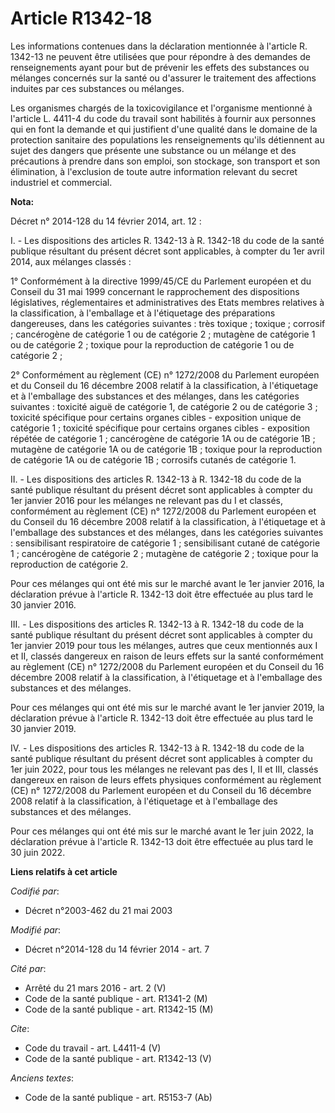 # Article R1342-18

Les informations contenues dans la déclaration mentionnée à l'article R. 1342-13 ne peuvent être utilisées que pour répondre
à des demandes de renseignements ayant pour but de prévenir les effets des substances ou mélanges concernés sur la santé ou
d'assurer le traitement des affections induites par ces substances ou mélanges. 

Les organismes chargés de la toxicovigilance et l'organisme mentionné à l'article L. 4411-4 du code du travail sont habilités
à fournir aux personnes qui en font la demande et qui justifient d'une qualité dans le domaine de la protection sanitaire des
populations les renseignements qu'ils détiennent au sujet des dangers que présente une substance ou un mélange et des
précautions à prendre dans son emploi, son stockage, son transport et son élimination, à l'exclusion de toute autre
information relevant du secret industriel et commercial.

**Nota:**

Décret n° 2014-128 du 14 février 2014, art. 12 : 

I. - Les dispositions des articles R. 1342-13 à R. 1342-18 du code de la santé publique résultant du présent décret sont
applicables, à compter du 1er avril 2014, aux mélanges classés :

1° Conformément à la directive 1999/45/CE du Parlement européen et du Conseil du 31 mai 1999 concernant le rapprochement des
dispositions législatives, réglementaires et administratives des Etats membres relatives à la classification, à l'emballage
et à l'étiquetage des préparations dangereuses, dans les catégories suivantes : très toxique ; toxique ; corrosif ;
cancérogène de catégorie 1 ou de catégorie 2 ; mutagène de catégorie 1 ou de catégorie 2 ; toxique pour la reproduction de
catégorie 1 ou de catégorie 2 ;

2° Conformément au règlement (CE) n° 1272/2008 du Parlement européen et du Conseil du 16 décembre 2008 relatif à la
classification, à l'étiquetage et à l'emballage des substances et des mélanges, dans les catégories suivantes : toxicité
aiguë de catégorie 1, de catégorie 2 ou de catégorie 3 ; toxicité spécifique pour certains organes cibles - exposition unique
de catégorie 1 ; toxicité spécifique pour certains organes cibles - exposition répétée de catégorie 1 ; cancérogène de
catégorie 1A ou de catégorie 1B ; mutagène de catégorie 1A ou de catégorie 1B ; toxique pour la reproduction de catégorie 1A
ou de catégorie 1B ; corrosifs cutanés de catégorie 1.

II. - Les dispositions des articles R. 1342-13 à R. 1342-18 du code de la santé publique résultant du présent décret sont
applicables à compter du 1er janvier 2016 pour les mélanges ne relevant pas du I et classés, conformément au règlement (CE)
n° 1272/2008 du Parlement européen et du Conseil du 16 décembre 2008 relatif à la classification, à l'étiquetage et à
l'emballage des substances et des mélanges, dans les catégories suivantes : sensibilisant respiratoire de catégorie 1 ;
sensibilisant cutané de catégorie 1 ; cancérogène de catégorie 2 ; mutagène de catégorie 2 ; toxique pour la reproduction de
catégorie 2.

Pour ces mélanges qui ont été mis sur le marché avant le 1er janvier 2016, la déclaration prévue à l'article R. 1342-13 doit
être effectuée au plus tard le 30 janvier 2016.

III. - Les dispositions des articles R. 1342-13 à R. 1342-18 du code de la santé publique résultant du présent décret sont
applicables à compter du 1er janvier 2019 pour tous les mélanges, autres que ceux mentionnés aux I et II, classés dangereux
en raison de leurs effets sur la santé conformément au règlement (CE) n° 1272/2008 du Parlement européen et du Conseil du 16
décembre 2008 relatif à la classification, à l'étiquetage et à l'emballage des substances et des mélanges.

Pour ces mélanges qui ont été mis sur le marché avant le 1er janvier 2019, la déclaration prévue à l'article R. 1342-13 doit
être effectuée au plus tard le 30 janvier 2019.

IV. - Les dispositions des articles R. 1342-13 à R. 1342-18 du code de la santé publique résultant du présent décret sont
applicables à compter du 1er juin 2022, pour tous les mélanges ne relevant pas des I, II et III, classés dangereux en raison
de leurs effets physiques conformément au règlement (CE) n° 1272/2008 du Parlement européen et du Conseil du 16 décembre 2008
relatif à la classification, à l'étiquetage et à l'emballage des substances et des mélanges.

Pour ces mélanges qui ont été mis sur le marché avant le 1er juin 2022, la déclaration prévue à l'article R. 1342-13 doit
être effectuée au plus tard le 30 juin 2022.

**Liens relatifs à cet article**

_Codifié par_:

  - Décret n°2003-462 du 21 mai 2003

_Modifié par_:

  - Décret n°2014-128 du 14 février 2014 - art. 7

_Cité par_:

  - Arrêté du 21 mars 2016 - art. 2 (V)
  - Code de la santé publique - art. R1341-2 (M)
  - Code de la santé publique - art. R1342-15 (M)

_Cite_:

  - Code du travail - art. L4411-4 (V)
  - Code de la santé publique - art. R1342-13 (V)

_Anciens textes_:

  - Code de la santé publique - art. R5153-7 (Ab)
